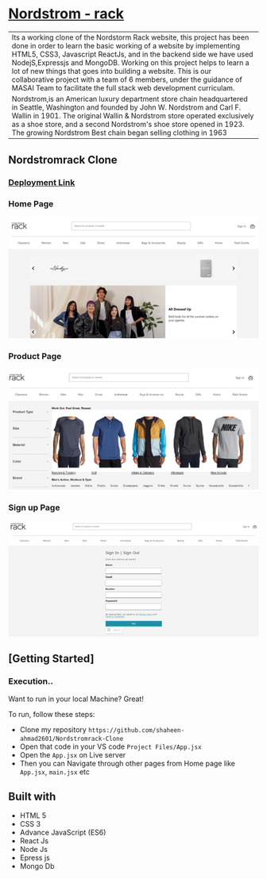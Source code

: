 # [Nordstrom - rack](https://nordstrom-rack.netlify.app/)

<table>
<tr>
<td>
  Its a working clone of the Nordstorm Rack website, this project has been done in order to learn the basic working of a website by implementing HTML5, CSS3, Javascript ReactJs, and in the backend side we have used NodejS,Expressjs and MongoDB. Working on this project helps to learn a lot of new things that goes into building a website. This is our collaborative project with a team of 6 members, under the guidance of MASAI Team to facilitate the full stack web development curriculam.

</td>
</tr>
<tr>
<td>
Nordstrom,is an American luxury department store chain headquartered in Seattle, Washington and founded by John W. Nordstrom and Carl F. Wallin in 1901. The original Wallin & Nordstrom store operated exclusively as a shoe store, and a second Nordstrom's shoe store opened in 1923. The growing Nordstrom Best chain began selling clothing in 1963

</td>
</tr>
</table>




## Nordstromrack Clone

### [Deployment Link](https://nordstrom-rack.netlify.app/)

### Home Page

![](https://github.com/shaheen-ahmad2601/Nordstromrack-Clone/blob/master/home-pg.png)

### Product Page
![](https://github.com/shaheen-ahmad2601/Nordstromrack-Clone/blob/master/product-pg.png)

### Sign up Page
![](https://github.com/shaheen-ahmad2601/Nordstromrack-Clone/blob/master/login-pg.png)





## [Getting Started]

### Execution..
Want to run in your local Machine? Great!

To run, follow these steps:

- Clone my repository `https://github.com/shaheen-ahmad2601/Nordstromrack-Clone`
- Open that code in your VS code `Project Files/App.jsx`
- Open the `App.jsx` on Live server
- Then you can Navigate through other pages from Home page like `App.jsx`, `main.jsx` etc

## Built with 

- HTML 5
- CSS 3
- Advance JavaScript (ES6)
- React Js
- Node Js
- Epress js
- Mongo Db
